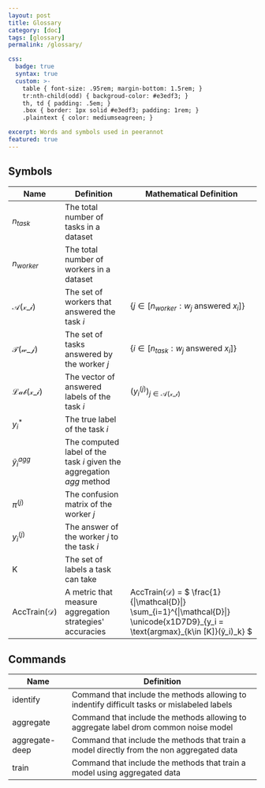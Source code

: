 ```yaml
---
layout: post
title: Glossary
category: [doc]
tags: [glossary]
permalink: /glossary/

css:
  badge: true
  syntax: true
  custom: >-
    table { font-size: .95rem; margin-bottom: 1.5rem; }
    tr:nth-child(odd) { backgroud-color: #e3edf3; }
    th, td { padding: .5em; }
    .box { border: 1px solid #e3edf3; padding: 1rem; }
    .plaintext { color: mediumseagreen; }

excerpt: Words and symbols used in peerannot
featured: true
---
```


## Symbols

| Name                    | Definition                                                            | Mathematical Definition                                                                                                                              |
| ----------------------- | --------------------------------------------------------------------- | ---------------------------------------------------------------------------------------------------------------------------------------------------- |
| $n_{task}$              | The total number of tasks in a dataset                                |                                                                                                                                                      |
| $n_{worker}$            | The total number of workers in a dataset                              |                                                                                                                                                      |
| $\mathcal{A(x\_i)}$     | The set of workers that answered the task $i$                         | $\{j\in[ n_{worker} : w_j \text{ answered } x_i]\}$                                                                                                  |
| $\mathcal{T(w\_j)}$     | The set of tasks answered by the worker $j$                           | $\{i\in[ n_{task} : w_j \text{ answered }x_i]\}$                                                                                                     |
| $\mathcal{Lab(x\_i)}$   | The vector of answered labels of the task $i$                         | $(y_i^{(j)})_{j\in\mathcal{A(x\_i)}}$                                                                                                                |
| $y_i^*$                 | The true label of the task $i$                                        |                                                                                                                                                      |
| $ŷ_i^{agg}$             | The computed label of the task $i$ given the aggregation $agg$ method |                                                                                                                                                      |
| $\pi^{(j)}$             | The confusion matrix of the worker $j$                                |                                                                                                                                                      |
| $y^{(j)}_i$             | The answer of the worker $j$ to the task $i$                          |                                                                                                                                                      |
| K                       | The set of labels a task can take                                     |                                                                                                                                                      |
| AccTrain($\mathcal{D}$) | A metric that measure aggregation strategies' accuracies              | AccTrain($\mathcal{D}$) = $ \frac{1}{\|\mathcal{D}\|} \sum\_{i=1}^{\|\mathcal{D}\|} \unicode{x1D7D9}\_{y\_i = \text{argmax}_{k\in \[K\]}(ŷ\_i)\_k} $ |

## Commands

| Name           | Definition                                                                                  |
| -------------- | ------------------------------------------------------------------------------------------- |
| identify       | Command that include the methods allowing to indentify difficult tasks or mislabeled labels |
| aggregate      | Command that include the methods allowing to aggregate label drom common noise model        |
| aggregate-deep | Command that include the methods that train a model directly from the non aggregated data   |
| train          | Command that include the methods that train a model using aggregated data                   |

